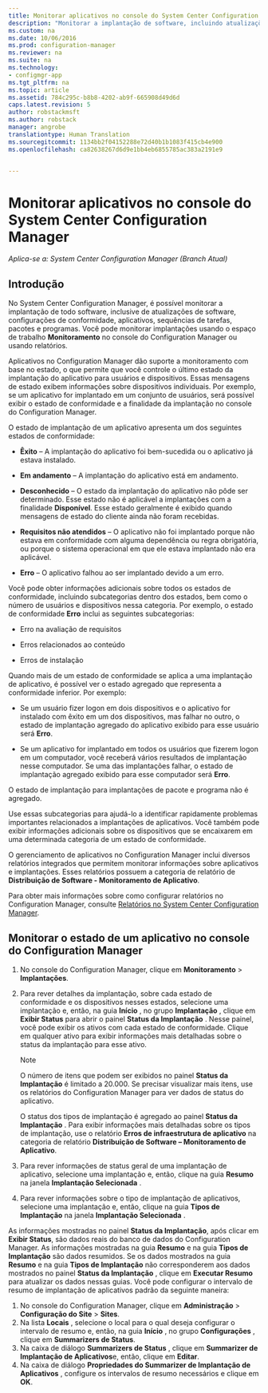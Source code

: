 ```yaml
---
title: Monitorar aplicativos no console do System Center Configuration Manager | System Center Configuration Manager
description: "Monitorar a implantação de software, incluindo atualizações, configurações de conformidade e aplicativos usando o espaço de trabalho de monitoramento no Configuration Manager."
ms.custom: na
ms.date: 10/06/2016
ms.prod: configuration-manager
ms.reviewer: na
ms.suite: na
ms.technology:
- configmgr-app
ms.tgt_pltfrm: na
ms.topic: article
ms.assetid: 784c295c-b8b8-4202-ab9f-665908d49d6d
caps.latest.revision: 5
author: robstackmsft
ms.author: robstack
manager: angrobe
translationtype: Human Translation
ms.sourcegitcommit: 1134bb2f04152288e72d40b1b1083f415cb4e900
ms.openlocfilehash: ca82638267d6d9e1bb4eb6855785ac383a2191e9


---
```

# <a name="monitor-applications-from-the-system-center-configuration-manager-console"></a>Monitorar aplicativos no console do System Center Configuration Manager

*Aplica-se a: System Center Configuration Manager (Branch Atual)*


## <a name="introduction"></a>Introdução

No System Center Configuration Manager, é possível monitorar a implantação de todo software, inclusive de atualizações de software, configurações de conformidade, aplicativos, sequências de tarefas, pacotes e programas. Você pode monitorar implantações usando o espaço de trabalho **Monitoramento** no console do Configuration Manager ou usando relatórios.  

 Aplicativos no Configuration Manager dão suporte a monitoramento com base no estado, o que permite que você controle o último estado da implantação do aplicativo para usuários e dispositivos. Essas mensagens de estado exibem informações sobre dispositivos individuais. Por exemplo, se um aplicativo for implantado em um conjunto de usuários, será possível exibir o estado de conformidade e a finalidade da implantação no console do Configuration Manager.  

 O estado de implantação de um aplicativo apresenta um dos seguintes estados de conformidade:  

-   **Êxito** – A implantação do aplicativo foi bem-sucedida ou o aplicativo já estava instalado.  

-   **Em andamento** – A implantação do aplicativo está em andamento.  

-   **Desconhecido** – O estado da implantação do aplicativo não pôde ser determinado. Esse estado não é aplicável a implantações com a finalidade **Disponível**. Esse estado geralmente é exibido quando mensagens de estado do cliente ainda não foram recebidas.  

-   **Requisitos não atendidos** – O aplicativo não foi implantado porque não estava em conformidade com alguma dependência ou regra obrigatória, ou porque o sistema operacional em que ele estava implantado não era aplicável.  

-   **Erro** – O aplicativo falhou ao ser implantado devido a um erro.  
  
Você pode obter informações adicionais sobre todos os estados de conformidade, incluindo subcategorias dentro dos estados, bem como o número de usuários e dispositivos nessa categoria. Por exemplo, o estado de conformidade **Erro** inclui as seguintes subcategorias:  
  
-   Erro na avaliação de requisitos  

-   Erros relacionados ao conteúdo  

-   Erros de instalação  

 Quando mais de um estado de conformidade se aplica a uma implantação de aplicativo, é possível ver o estado agregado que representa a conformidade inferior. Por exemplo:  

-   Se um usuário fizer logon em dois dispositivos e o aplicativo for instalado com êxito em um dos dispositivos, mas falhar no outro, o estado de implantação agregado do aplicativo exibido para esse usuário será **Erro**.  

-   Se um aplicativo for implantado em todos os usuários que fizerem logon em um computador, você receberá vários resultados de implantação nesse computador. Se uma das implantações falhar, o estado de implantação agregado exibido para esse computador será **Erro**.  
  
O estado de implantação para implantações de pacote e programa não é agregado.  
  
 Use essas subcategorias para ajudá-lo a identificar rapidamente problemas importantes relacionados a implantações de aplicativos. Você também pode exibir informações adicionais sobre os dispositivos que se encaixarem em uma determinada categoria de um estado de conformidade.  

 O gerenciamento de aplicativos no Configuration Manager inclui diversos relatórios integrados que permitem monitorar informações sobre aplicativos e implantações. Esses relatórios possuem a categoria de relatório de **Distribuição de Software - Monitoramento de Aplicativo**.  

 Para obter mais informações sobre como configurar relatórios no Configuration Manager, consulte [Relatórios no System Center Configuration Manager](../../core/servers/manage/reporting.md).  
  
## <a name="monitor-the-state-of-an-application-in-the-configuration-manager-console"></a>Monitorar o estado de um aplicativo no console do Configuration Manager  
  
1.  No console do Configuration Manager, clique em **Monitoramento** > **Implantações**.  
  
3.  Para rever detalhes da implantação, sobre cada estado de conformidade e os dispositivos nesses estados, selecione uma implantação e, então, na guia **Início** , no grupo **Implantação** , clique em **Exibir Status** para abrir o painel **Status da Implantação** . Nesse painel, você pode exibir os ativos com cada estado de conformidade. Clique em qualquer ativo para exibir informações mais detalhadas sobre o status da implantação para esse ativo.  

    > [!NOTE]  
    >  O número de itens que podem ser exibidos no painel **Status da Implantação** é limitado a 20.000. Se precisar visualizar mais itens, use os relatórios do Configuration Manager para ver dados de status do aplicativo.  
    >   
    >  O status dos tipos de implantação é agregado ao painel **Status da Implantação** . Para exibir informações mais detalhadas sobre os tipos de implantação, use o relatório **Erros de infraestrutura de aplicativo** na categoria de relatório **Distribuição de Software – Monitoramento de Aplicativo**.  

4.  Para rever informações de status geral de uma implantação de aplicativo, selecione uma implantação e, então, clique na guia **Resumo** na janela **Implantação Selecionada** .  

5.  Para rever informações sobre o tipo de implantação de aplicativos, selecione uma implantação e, então, clique na guia **Tipos de Implantação** na janela **Implantação Selecionada** .  

As informações mostradas no painel **Status da Implantação**, após clicar em **Exibir Status**, são dados reais do banco de dados do Configuration Manager. As informações mostradas na guia **Resumo** e na guia **Tipos de Implantação** são dados resumidos. Se os dados mostrados na guia **Resumo** e na guia **Tipos de Implantação** não corresponderem aos dados mostrados no painel **Status da Implantação** , clique em **Executar Resumo** para atualizar os dados nessas guias. Você pode configurar o intervalo de resumo de implantação de aplicativos padrão da seguinte maneira:  
1. No console do Configuration Manager, clique em **Administração** > **Configuração do Site** > **Sites**.
2. Na lista **Locais** , selecione o local para o qual deseja configurar o intervalo de resumo e, então, na guia **Início** , no grupo **Configurações** , clique em **Summarizers de Status**.
3. Na caixa de diálogo **Summarizers de Status** , clique em **Summarizer de Implantação de Aplicativos**e, então, clique em **Editar**.  
4. Na caixa de diálogo **Propriedades do Summarizer de Implantação de Aplicativos** , configure os intervalos de resumo necessários e clique em **OK**.  



<!--HONumber=Nov16_HO1-->


